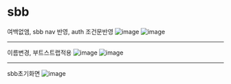 #  sbb
여백없앰, sbb nav 반영, auth 조건문반영
![image](https://github.com/user-attachments/assets/cddc9a0d-e5b4-4f2e-8a53-fdc8c40b6084)
![image](https://github.com/user-attachments/assets/5f3f1262-40f9-4fc8-9006-2404f1961c60)

---
이름변경, 부트스트랩적용
![image](https://github.com/user-attachments/assets/181b8ab6-91ce-464c-94bf-524c460097a7)
![image](https://github.com/user-attachments/assets/db565c1f-d320-4b18-b0b0-90781c68a6ec)

---
sbb초기화면
![image](https://github.com/user-attachments/assets/f2346025-1328-4b4a-b34e-2127f58bb921)
